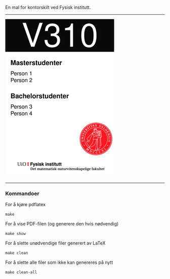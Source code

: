 En mal for kontorskilt ved Fysisk institutt.

---

![Eksempel](https://github.com/KGHustad/kontorskilt-fys/raw/master/samples/kontorskilt_500px.png)

---

### Kommandoer
For å kjøre pdflatex
```
make
```

For å vise PDF-filen (og generere den hvis nødvendig)
```
make show
```

For å slette unødvendige filer generert av LaTeX
```
make clean
```

For å slette alle filer som ikke kan genereres på nytt
```
make clean-all
```
